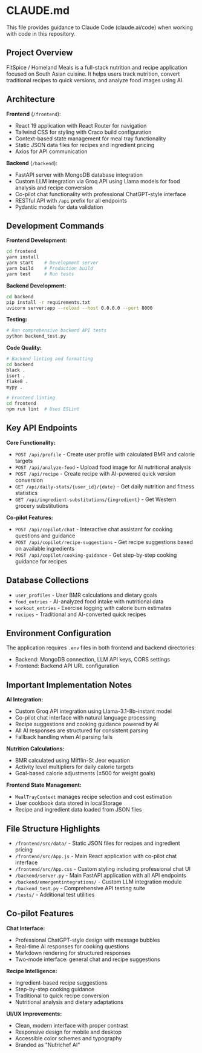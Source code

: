 # CLAUDE.md

This file provides guidance to Claude Code (claude.ai/code) when working with code in this repository.

## Project Overview

FitSpice / Homeland Meals is a full-stack nutrition and recipe application focused on South Asian cuisine. It helps users track nutrition, convert traditional recipes to quick versions, and analyze food images using AI.

## Architecture

**Frontend** (`/frontend`):
- React 19 application with React Router for navigation
- Tailwind CSS for styling with Craco build configuration  
- Context-based state management for meal tray functionality
- Static JSON data files for recipes and ingredient pricing
- Axios for API communication

**Backend** (`/backend`):
- FastAPI server with MongoDB database integration
- Custom LLM integration via Groq API using Llama models for food analysis and recipe conversion
- Co-pilot chat functionality with professional ChatGPT-style interface
- RESTful API with `/api` prefix for all endpoints
- Pydantic models for data validation

## Development Commands

**Frontend Development:**
```bash
cd frontend
yarn install
yarn start    # Development server
yarn build    # Production build
yarn test     # Run tests
```

**Backend Development:**
```bash
cd backend
pip install -r requirements.txt
uvicorn server:app --reload --host 0.0.0.0 --port 8000
```

**Testing:**
```bash
# Run comprehensive backend API tests
python backend_test.py
```

**Code Quality:**
```bash
# Backend linting and formatting
cd backend
black .
isort .
flake8 .
mypy .

# Frontend linting
cd frontend
npm run lint  # Uses ESLint
```

## Key API Endpoints

**Core Functionality:**
- `POST /api/profile` - Create user profile with calculated BMR and calorie targets
- `POST /api/analyze-food` - Upload food image for AI nutritional analysis
- `POST /api/recipe` - Create recipe with AI-powered quick version conversion
- `GET /api/daily-stats/{user_id}/{date}` - Get daily nutrition and fitness statistics
- `GET /api/ingredient-substitutions/{ingredient}` - Get Western grocery substitutions

**Co-pilot Features:**
- `POST /api/copilot/chat` - Interactive chat assistant for cooking questions and guidance
- `POST /api/copilot/recipe-suggestions` - Get recipe suggestions based on available ingredients
- `POST /api/copilot/cooking-guidance` - Get step-by-step cooking guidance for recipes

## Database Collections

- `user_profiles` - User BMR calculations and dietary goals
- `food_entries` - AI-analyzed food intake with nutritional data
- `workout_entries` - Exercise logging with calorie burn estimates
- `recipes` - Traditional and AI-converted quick recipes

## Environment Configuration

The application requires `.env` files in both frontend and backend directories:
- Backend: MongoDB connection, LLM API keys, CORS settings
- Frontend: Backend API URL configuration

## Important Implementation Notes

**AI Integration:**
- Custom Groq API integration using Llama-3.1-8b-instant model
- Co-pilot chat interface with natural language processing
- Recipe suggestions and cooking guidance powered by AI
- All AI responses are structured for consistent parsing
- Fallback handling when AI parsing fails

**Nutrition Calculations:**
- BMR calculated using Mifflin-St Jeor equation 
- Activity level multipliers for daily calorie targets
- Goal-based calorie adjustments (±500 for weight goals)

**Frontend State Management:**
- `MealTrayContext` manages recipe selection and cost estimation
- User cookbook data stored in localStorage
- Recipe and ingredient data loaded from JSON files

## File Structure Highlights

- `/frontend/src/data/` - Static JSON files for recipes and ingredient pricing
- `/frontend/src/App.js` - Main React application with co-pilot chat interface
- `/frontend/src/App.css` - Custom styling including professional chat UI
- `/backend/server.py` - Main FastAPI application with all API endpoints
- `/backend/emergentintegrations/` - Custom LLM integration module
- `/backend_test.py` - Comprehensive API testing suite
- `/tests/` - Additional test utilities

## Co-pilot Features

**Chat Interface:**
- Professional ChatGPT-style design with message bubbles
- Real-time AI responses for cooking questions
- Markdown rendering for structured responses
- Two-mode interface: general chat and recipe suggestions

**Recipe Intelligence:**
- Ingredient-based recipe suggestions
- Step-by-step cooking guidance
- Traditional to quick recipe conversion
- Nutritional analysis and dietary adaptations

**UI/UX Improvements:**
- Clean, modern interface with proper contrast
- Responsive design for mobile and desktop
- Accessible color schemes and typography
- Branded as "Nutrichef AI"